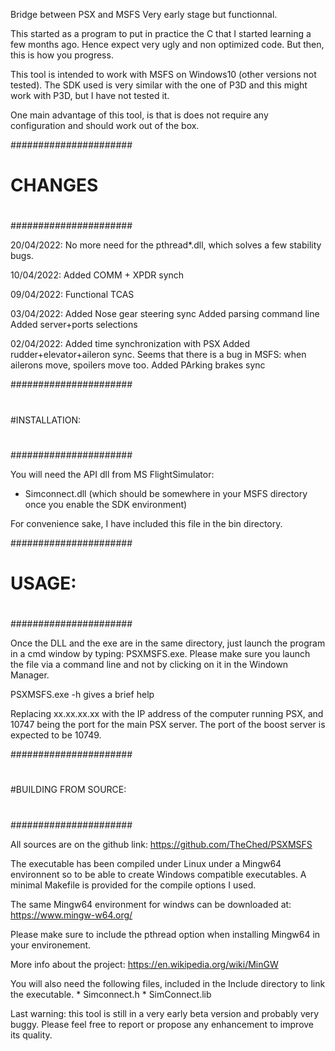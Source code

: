 Bridge between PSX and MSFS
Very early stage but functionnal.

This started as a program to put in practice the C that I started learning a few months ago. Hence expect very ugly and non optimized code. But then, this is how you progress.

This tool is intended to work with MSFS on Windows10 (other versions not tested). 
The SDK used is very similar with the one of P3D and this might work with P3D, but I have not tested it.

One main advantage of this tool, is that is does not require any configuration
and should work out of the box.

######################
#
# CHANGES
#
######################

20/04/2022:
No more need for the pthread*.dll, which solves a few stability bugs.

10/04/2022:
Added COMM + XPDR synch

09/04/2022:
Functional TCAS

03/04/2022:
Added Nose gear steering sync
Added parsing command line
Added server+ports selections

02/04/2022:
Added time synchronization with PSX
Added rudder+elevator+aileron sync. Seems that there is a bug in MSFS: when ailerons move, spoilers move too.
Added PArking brakes sync


######################
#
#INSTALLATION:
#
######################

You will need the API dll from MS FlightSimulator:
  * Simconnect.dll (which should be somewhere in your MSFS directory once you enable the SDK environment)

For convenience sake, I have included this file in the bin directory.



######################
#
# USAGE:
#
######################

Once the DLL and the exe are in the same directory, just launch the program in a cmd window by typing: PSXMSFS.exe. Please make sure you launch the file via a command line and not by clicking on it in the Windown Manager.
  
 PSXMSFS.exe -h gives a brief help

Replacing xx.xx.xx.xx with the IP address of the computer running PSX, and 10747 being the port for the main PSX server. The port of the boost server is expected to be 10749.

 

######################
#
#BUILDING FROM SOURCE:
#
######################

All sources are on the github link: https://github.com/TheChed/PSXMSFS

The executable has been compiled under Linux under a Mingw64 environnent so to be able to create Windows compatible executables. A minimal Makefile is provided for the compile options I used.

The same Mingw64 environment for windws can be downloaded at: 
  https://www.mingw-w64.org/

Please make sure to include the pthread option when installing Mingw64 in your environement.

More info about the project:
  https://en.wikipedia.org/wiki/MinGW

You will also need the following files, included in the Include directory to link the executable.
    * Simconnect.h
    * SimConnect.lib


Last warning: this tool is still in a very early beta version and probably very buggy. Please feel free to report or propose any enhancement to improve its quality. 
